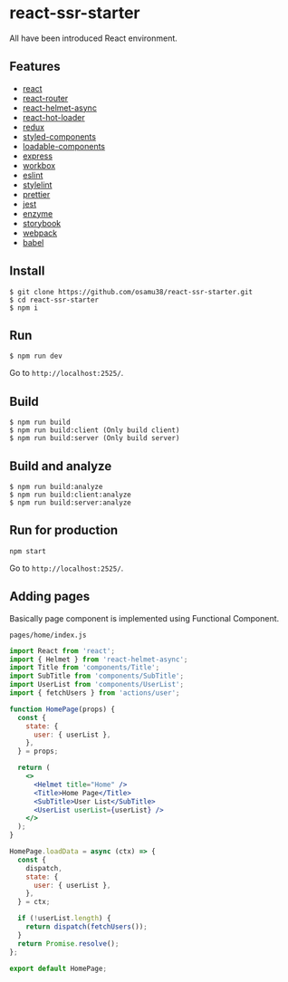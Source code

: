 # react-ssr-starter

All have been introduced React environment.

## Features

- [react](https://reactjs.org/)
- [react-router](https://reacttraining.com/react-router/)
- [react-helmet-async](https://github.com/staylor/react-helmet-async/)
- [react-hot-loader](http://gaearon.github.io/react-hot-loader/)
- [redux](https://rackt.github.io/redux/)
- [styled-components](https://www.styled-components.com/)
- [loadable-components](https://www.smooth-code.com/open-source/loadable-components/)
- [express](http://expressjs.com/)
- [workbox](https://developers.google.com/web/tools/workbox/)
- [eslint](https://eslint.org/)
- [stylelint](https://stylelint.io/)
- [prettier](https://prettier.io/)
- [jest](https://facebook.github.io/jest/)
- [enzyme](http://airbnb.io/enzyme/)
- [storybook](https://storybook.js.org/)
- [webpack](https://webpack.js.org/)
- [babel](https://babeljs.io/)

## Install

```
$ git clone https://github.com/osamu38/react-ssr-starter.git
$ cd react-ssr-starter
$ npm i
```

## Run

```
$ npm run dev
```

Go to `http://localhost:2525/`.

## Build

```
$ npm run build
$ npm run build:client (Only build client)
$ npm run build:server (Only build server)
```

## Build and analyze

```
$ npm run build:analyze
$ npm run build:client:analyze
$ npm run build:server:analyze
```

## Run for production

```
npm start
```

Go to `http://localhost:2525/`.

## Adding pages

Basically page component is implemented using Functional Component.

`pages/home/index.js`

```jsx
import React from 'react';
import { Helmet } from 'react-helmet-async';
import Title from 'components/Title';
import SubTitle from 'components/SubTitle';
import UserList from 'components/UserList';
import { fetchUsers } from 'actions/user';

function HomePage(props) {
  const {
    state: {
      user: { userList },
    },
  } = props;

  return (
    <>
      <Helmet title="Home" />
      <Title>Home Page</Title>
      <SubTitle>User List</SubTitle>
      <UserList userList={userList} />
    </>
  );
}

HomePage.loadData = async (ctx) => {
  const {
    dispatch,
    state: {
      user: { userList },
    },
  } = ctx;

  if (!userList.length) {
    return dispatch(fetchUsers());
  }
  return Promise.resolve();
};

export default HomePage;
```
